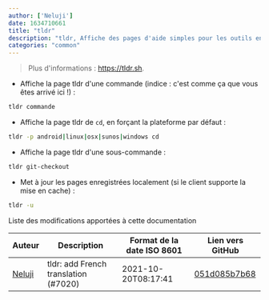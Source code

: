 ```yaml
---
author: ['Neluji']
date: 1634710661
title: "tldr"
description: "tldr, Affiche des pages d'aide simples pour les outils en ligne de commande, depuis le projet `tldr-pages`."
categories: "common"
---
```

> Plus d'informations : <https://tldr.sh>.

- Affiche la page tldr d'une commande (indice : c'est comme ça que vous êtes arrivé ici !) :

```bash
tldr commande
```

- Affiche la page tldr de `cd`, en forçant la plateforme par défaut :

```bash
tldr -p android|linux|osx|sunos|windows cd
```

- Affiche la page tldr d'une sous-commande :

```bash
tldr git-checkout
```

- Met à jour les pages enregistrées localement (si le client supporte la mise en cache) :

```bash
tldr -u
```
Liste des modifications apportées à cette documentation


Auteur | Description | Format de la date ISO 8601 | Lien vers GitHub
------|-----|-----|-----
[Neluji](mailto:38362829+Neluji@users.noreply.github.com) | tldr: add French translation (#7020) | 2021-10-20T08:17:41 | [051d085b7b68](https://github.com/tldr-pages/tldr/commit/051d085b7b684aec7413e2ea2ea36cc24406ce16)

